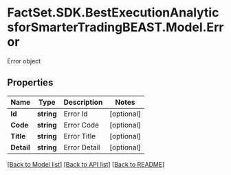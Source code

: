 # FactSet.SDK.BestExecutionAnalyticsforSmarterTradingBEAST.Model.Error
Error object

## Properties

Name | Type | Description | Notes
------------ | ------------- | ------------- | -------------
**Id** | **string** | Error Id | [optional] 
**Code** | **string** | Error Code | [optional] 
**Title** | **string** | Error Title | [optional] 
**Detail** | **string** | Error Detail | [optional] 

[[Back to Model list]](../README.md#documentation-for-models) [[Back to API list]](../README.md#documentation-for-api-endpoints) [[Back to README]](../README.md)

